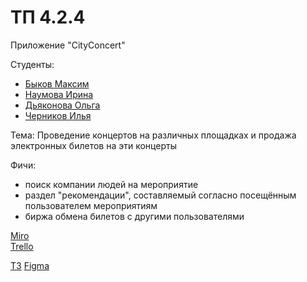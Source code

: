 # ТП 4.2.4
Приложение "CityConcert"

Студенты:
* [Быков Максим]( https://github.com/SummerFreezingMe " Быков Максим ")
* [Наумова Ирина]( https://github.com/NaumovichID " Наумова Ирина ")
* [Дьяконова Ольга]( https://github.com/lleoppolldo " Дьяконова Ольга ")
* [Черников Илья]( https://github.com/4ERILYA " Черников Илья ")

Тема: Проведение концертов на различных площадках и продажа электронных билетов на эти концерты

Фичи:  
* поиск компании людей на мероприятие
* раздел "рекомендации", составляемый согласно посещённым пользователем мероприятиям
* биржа обмена билетов с другими пользователями
 
[Miro]( https://miro.com/app/board/uXjVPi8gZWo=/?share_link_id=370845836904 )                
[Trello]( https://trello.com/b/195Q1ozD/cityconcert )  

[ТЗ]( https://docs.google.com/document/d/1A7IazincWtEqjZ5mMCLkeRNx7GItmhxB3Ric-SNuVvY/edit )
[Figma]( https://www.figma.com/file/9mDobyzAV7fCjSrQzZKU9i/FirstPrototype?node-id=0%3A1&t=8eapKZ2h4iOWhbOM-1 )
